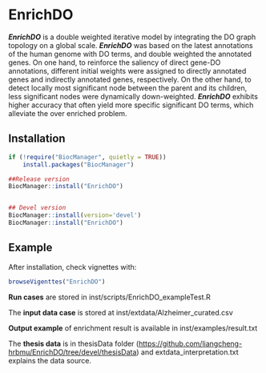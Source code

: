 # EnrichDO

***EnrichDO*** is a double weighted iterative model by integrating the DO graph topology on a global scale. ***EnrichDO*** was based on the latest annotations of the human genome with DO terms, and double weighted the annotated genes. On one hand, to reinforce the saliency of direct gene-DO annotations, different initial weights were assigned to directly annotated genes and indirectly annotated genes, respectively. On the other hand, to detect locally most significant node between the parent and its children, less significant nodes were dynamically down-weighted. ***EnrichDO*** exhibits higher accuracy that often yield more specific significant DO terms, which alleviate the over enriched problem.

## Installation

``` r
if (!require("BiocManager", quietly = TRUE))
    install.packages("BiocManager")

##Release version
BiocManager::install("EnrichDO")


## Devel version
BiocManager::install(version='devel')
BiocManager::install("EnrichDO")
```

## Example

After installation, check vignettes with:

``` r
browseVigenttes("EnrichDO")
```

**Run cases** are stored in inst/scripts/EnrichDO_exampleTest.R

The **input data case** is stored at inst/extdata/Alzheimer_curated.csv

**Output example** of enrichment result is available in inst/examples/result.txt

The **thesis data** is in thesisData folder (https://github.com/liangcheng-hrbmu/EnrichDO/tree/devel/thesisData) 
and extdata_interpretation.txt explains the data source.

